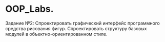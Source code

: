 # OOP_Labs.

Задание №2: Спроектировать графический интерфейс программного средства рисования фигур.
Спроектировать структуру базовых модулей в объектно-ориентированном стиле.


